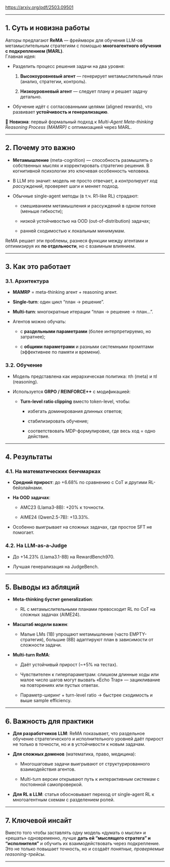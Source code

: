 https://arxiv.org/pdf/2503.09501

---

## 1. **Суть и новизна работы**

Авторы предлагают **ReMA** — фреймворк для обучения LLM-ов метамыслительным стратегиям с помощью **многоагентного обучения с подкреплением (MARL)**.  
Главная идея:

- Разделить процесс решения задачи на два уровня:
    
    1. **Высокоуровневый агент** — генерирует метамыслительный план (анализ, стратегии, контроль).
        
    2. **Низкоуровневый агент** — следует плану и решает задачу детально.
        
- Обучение идёт с согласованными целями (aligned rewards), что развивает **устойчивость и генерализацию**.
    

🔹 **Новизна**: первый формальный подход к _Multi-Agent Meta-thinking Reasoning Process (MAMRP)_ с оптимизацией через MARL.

---

## 2. **Почему это важно**

- **Метамышление** (meta-cognition) — способность размышлять о собственных мыслях и корректировать стратегию решения. В когнитивной психологии это ключевая особенность человека.
    
- В LLM это значит: модель не просто отвечает, а _контролирует ход рассуждений_, проверяет шаги и меняет подход.
    
- Обычные single-agent методы (в т.ч. R1-like RL) страдают:
    
    - смешиванием метамышления и рассуждений в одном потоке (меньше гибкости);
        
    - низкой устойчивостью на OOD (out-of-distribution) задачах;
        
    - ранней сходимостью к локальным минимумам.
        

ReMA решает эти проблемы, разнеся функции между агентами и оптимизируя их **по отдельности**, но с взаимным влиянием.

---

## 3. **Как это работает**

### 3.1. Архитектура

- **MAMRP** = meta-thinking агент + reasoning агент.
    
- **Single-turn**: один цикл “план → решение”.
    
- **Multi-turn**: многократные итерации “план → решение → план…”.
    
- Агентов можно обучать:
    
    - с **раздельными параметрами** (более интерпретируемо, но затратнее);
        
    - с **общими параметрами** и разными системными промптами (эффективнее по памяти и времени).
        

### 3.2. Обучение

- Модель представлена как иерархическая политика: πh (meta) и πl (reasoning).
    
- Используется **GRPO / REINFORCE++** с модификацией:
    
    - **Turn-level ratio clipping** вместо token-level, чтобы:
        
        - избегать доминирования длинных ответов;
            
        - стабилизировать обучение;
            
        - соответствовать MDP-формулировке, где весь ход = одно действие.
            

---

## 4. **Результаты**

### 4.1. На математических бенчмарках

- **Средний прирост**: до +6.68% по сравнению с CoT и другими RL-бейзлайнами.
    
- **На OOD задачах**:
    
    - AMC23 (Llama3-8B): +20% к точности.
        
    - AIME24 (Qwen2.5-7B): +13.33%.
        
- Особенно выигрывает на сложных задачах, где простое SFT не помогает.
    

### 4.2. На LLM-as-a-Judge

- До +14.23% (Llama3.1-8B) на RewardBench970.
    
- Лучшая генерализация на JudgeBench.
    

---

## 5. **Выводы из абляций**

- **Meta-thinking бустит generalization**:
    
    - RL с метамыслительными планами превосходит RL по CoT на сложных задачах (AIME24).
        
- **Масштаб модели важен**:
    
    - Малые LMs (1B) упрощают метамышление (часто EMPTY-стратегия), большие (8B) адаптируют план в зависимости от сложности задачи.
        
- **Multi-turn ReMA**:
    
    - Даёт устойчивый прирост (~+5% на тестах).
        
    - Чувствителен к гиперпараметрам: слишком длинные ходы или малое число шагов могут вызвать «Echo Trap» — зацикливание на повторениях или пустых ответах.
        
    - Параметр-шеринг + turn-level ratio → быстрее сходимость и выше sample efficiency.
        

---

## 6. **Важность для практики**

- **Для разработчиков LLM**: ReMA показывает, что раздельное обучение стратегического и исполнительного уровней даёт прирост не только в точности, но и в устойчивости к новым задачам.
    
- **Для сложных доменов** (математика, право, медицина):
    
    - Многошаговые задачи выигрывают от структурированного взаимодействия агентов.
        
    - Multi-turn версии открывают путь к интерактивным системам с постоянной самопроверкой.
        
- **Для RL в LLM**: статья обосновывает переход от single-agent RL к многоагентным схемам с разделением ролей.
    

---

## 7. **Ключевой инсайт**

Вместо того чтобы заставлять одну модель «думать о мысли» и «решать» одновременно, лучше **дать ей “мыслящего стратега” и “исполнителя”** и обучить их взаимодействовать через подкрепление. Это не только повышает точность, но и создаёт _понятные, проверяемые reasoning-трейсы_.

---

